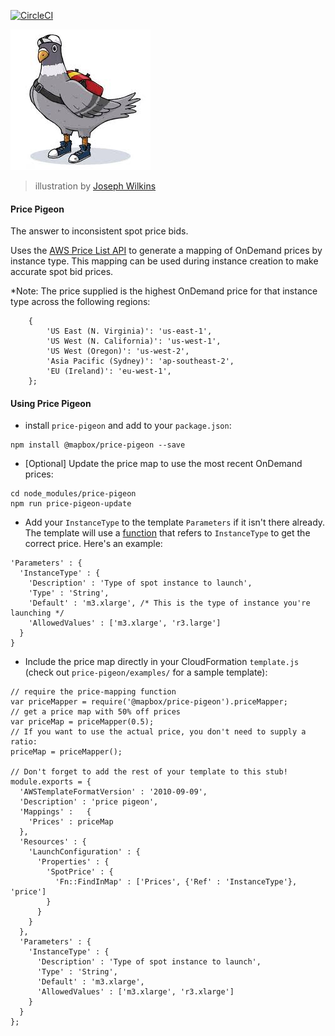 [![CircleCI](https://circleci.com/gh/mapbox/price-pigeon.svg?style=svg&circle-token=e74befa20ccba29ae651dfef1a46a827e3e75f23)](https://circleci.com/gh/mapbox/price-pigeon)

![price-pigeon](./price-pigeon.jpg)
> illustration by [Joseph Wilkins](https://brightonillustrators.co.uk/portfolios/Joseph_Wilkins)

#### Price Pigeon

The answer to inconsistent spot price bids.

Uses the [AWS Price List API](https://aws.amazon.com/blogs/aws/new-aws-price-list-api/) to generate a mapping of OnDemand prices by instance type. This mapping can be used during instance creation to make accurate spot bid prices.

*Note: The price supplied is the highest OnDemand price for that instance type across the following regions:
```
    {
        'US East (N. Virginia)': 'us-east-1',
        'US West (N. California)': 'us-west-1',
        'US West (Oregon)': 'us-west-2',
        'Asia Pacific (Sydney)': 'ap-southeast-2',
        'EU (Ireland)': 'eu-west-1',
    };
```

#### Using Price Pigeon
- install `price-pigeon` and add to your `package.json`:
```
npm install @mapbox/price-pigeon --save
```

- [Optional] Update the price map to use the most recent OnDemand prices:
```
cd node_modules/price-pigeon
npm run price-pigeon-update
```
- Add your `InstanceType` to the template `Parameters` if it isn't there already. The template will use a [function](http://docs.aws.amazon.com/AWSCloudFormation/latest/UserGuide/intrinsic-function-reference-findinmap.html) that refers to `InstanceType` to get the correct price. Here's an example:
```
'Parameters' : {
  'InstanceType' : {
    'Description' : 'Type of spot instance to launch',
    'Type' : 'String',
    'Default' : 'm3.xlarge', /* This is the type of instance you're launching */
    'AllowedValues' : ['m3.xlarge', 'r3.large']
  }
}

```
- Include the price map directly in your CloudFormation `template.js` (check out `price-pigeon/examples/` for a sample template):

```
// require the price-mapping function
var priceMapper = require('@mapbox/price-pigeon').priceMapper;
// get a price map with 50% off prices
var priceMap = priceMapper(0.5);
// If you want to use the actual price, you don't need to supply a ratio:
priceMap = priceMapper();

// Don't forget to add the rest of your template to this stub!
module.exports = {
  'AWSTemplateFormatVersion' : '2010-09-09',
  'Description' : 'price pigeon',
  'Mappings' :   {
    'Prices' : priceMap
  },
  'Resources' : {
    'LaunchConfiguration' : {
      'Properties' : {
        'SpotPrice' : {
          'Fn::FindInMap' : ['Prices', {'Ref' : 'InstanceType'}, 'price']
        }
      }
    }
  },
  'Parameters' : {
    'InstanceType' : {
      'Description' : 'Type of spot instance to launch',
      'Type' : 'String',
      'Default' : 'm3.xlarge',
      'AllowedValues' : ['m3.xlarge', 'r3.xlarge']
    }
  }
};
```
